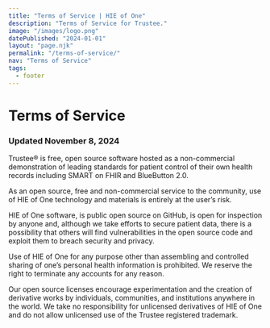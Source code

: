 ```yaml
---
title: "Terms of Service | HIE of One"
description: "Terms of Service for Trustee."
image: "/images/logo.png"
datePublished: "2024-01-01"
layout: "page.njk"
permalink: "/terms-of-service/"
nav: "Terms of Service"
tags:
  - footer
---
```


# Terms of Service

### Updated November 8, 2024

Trustee® is free, open source software hosted as a non-commercial demonstration of leading standards for patient control of their own health records including SMART on FHIR and BlueButton 2.0.

As an open source, free and non-commercial service to the community, use of HIE of One technology and materials is entirely at the user’s risk.

HIE of One software, is public open source on GitHub, is open for inspection by anyone and, although we take efforts to secure patient data, there is a possibility that others will find vulnerabilities in the open source code and exploit them to breach security and privacy.

Use of HIE of One for any purpose other than assembling and controlled sharing of one’s personal health information is prohibited. We reserve the right to terminate any accounts for any reason.

Our open source licenses encourage experimentation and the creation of derivative works by individuals, communities, and institutions anywhere in the world. We take no responsibility for unlicensed derivatives of HIE of One and do not allow unlicensed use of the Trustee registered trademark.

